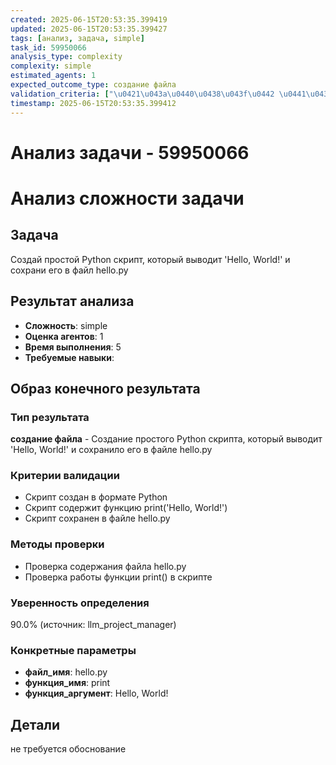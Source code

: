 ```yaml
---
created: 2025-06-15T20:53:35.399419
updated: 2025-06-15T20:53:35.399427
tags: [анализ, задача, simple]
task_id: 59950066
analysis_type: complexity
complexity: simple
estimated_agents: 1
expected_outcome_type: создание файла
validation_criteria: ["\u0421\u043a\u0440\u0438\u043f\u0442 \u0441\u043e\u0437\u0434\u0430\u043d \u0432 \u0444\u043e\u0440\u043c\u0430\u0442\u0435 Python", "\u0421\u043a\u0440\u0438\u043f\u0442 \u0441\u043e\u0434\u0435\u0440\u0436\u0438\u0442 \u0444\u0443\u043d\u043a\u0446\u0438\u044e print('Hello, World!')", "\u0421\u043a\u0440\u0438\u043f\u0442 \u0441\u043e\u0445\u0440\u0430\u043d\u0435\u043d \u0432 \u0444\u0430\u0439\u043b\u0435 hello.py"]
timestamp: 2025-06-15T20:53:35.399412
---
```


# Анализ задачи - 59950066

# Анализ сложности задачи

## Задача
Создай простой Python скрипт, который выводит 'Hello, World!' и сохрани его в файл hello.py

## Результат анализа
- **Сложность**: simple
- **Оценка агентов**: 1
- **Время выполнения**: 5
- **Требуемые навыки**: 

## Образ конечного результата

### Тип результата
**создание файла** - Создание простого Python скрипта, который выводит 'Hello, World!' и сохранило его в файле hello.py

### Критерии валидации
- Скрипт создан в формате Python
- Скрипт содержит функцию print('Hello, World!')
- Скрипт сохранен в файле hello.py

### Методы проверки
- Проверка содержания файла hello.py
- Проверка работы функции print() в скрипте

### Уверенность определения
90.0% (источник: llm_project_manager)

### Конкретные параметры
- **файл_имя**: hello.py
- **функция_имя**: print
- **функция_аргумент**: Hello, World!


## Детали
не требуется обоснование
